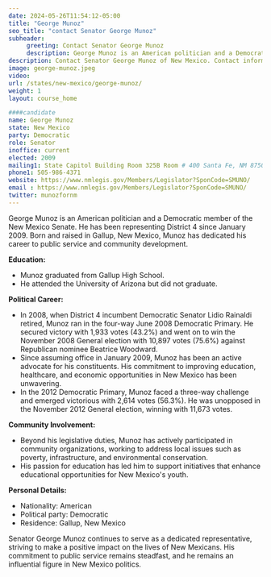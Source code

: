 ```yaml
---
date: 2024-05-26T11:54:12-05:00
title: "George Munoz"
seo_title: "contact Senator George Munoz"
subheader:
     greeting: Contact Senator George Munoz
     description: George Munoz is an American politician and a Democratic member of the New Mexico Senate. He has been representing District 4 since January 2009.
description: Contact Senator George Munoz of New Mexico. Contact information for George Munoz includes email address, phone number, and mailing address.
image: george-munoz.jpeg
video:
url: /states/new-mexico/george-munoz/
weight: 1
layout: course_home

####candidate
name: George Munoz
state: New Mexico
party: Democratic
role: Senator
inoffice: current
elected: 2009
mailing1: State Capitol Building Room 325B Room # 400 Santa Fe, NM 87501
phone1: 505-986-4371
website: https://www.nmlegis.gov/Members/Legislator?SponCode=SMUNO/
email : https://www.nmlegis.gov/Members/Legislator?SponCode=SMUNO/
twitter: munozfornm
---
```

George Munoz is an American politician and a Democratic member of the New Mexico Senate. He has been representing District 4 since January 2009. Born and raised in Gallup, New Mexico, Munoz has dedicated his career to public service and community development.

**Education:**
- Munoz graduated from Gallup High School.
- He attended the University of Arizona but did not graduate.

**Political Career:**
- In 2008, when District 4 incumbent Democratic Senator Lidio Rainaldi retired, Munoz ran in the four-way June 2008 Democratic Primary. He secured victory with 1,933 votes (43.2%) and went on to win the November 2008 General election with 10,897 votes (75.6%) against Republican nominee Beatrice Woodward.
- Since assuming office in January 2009, Munoz has been an active advocate for his constituents. His commitment to improving education, healthcare, and economic opportunities in New Mexico has been unwavering.
- In the 2012 Democratic Primary, Munoz faced a three-way challenge and emerged victorious with 2,614 votes (56.3%). He was unopposed in the November 2012 General election, winning with 11,673 votes.

**Community Involvement:**
- Beyond his legislative duties, Munoz has actively participated in community organizations, working to address local issues such as poverty, infrastructure, and environmental conservation.
- His passion for education has led him to support initiatives that enhance educational opportunities for New Mexico's youth.

**Personal Details:**
- Nationality: American
- Political party: Democratic
- Residence: Gallup, New Mexico

Senator George Munoz continues to serve as a dedicated representative, striving to make a positive impact on the lives of New Mexicans. His commitment to public service remains steadfast, and he remains an influential figure in New Mexico politics.
